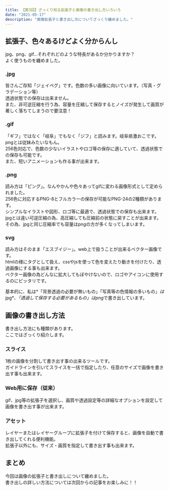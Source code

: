 ```yaml
---
title: 【第3回】ざっくり知る拡張子と画像の書き出し方いろいろ
date: "2021-05-17"
description: "画像拡張子と書き出し方についてざっくり纏めました。"
---
```


## 拡張子、色々あるけどよく分からんし
jpg、png、gif...それぞれどのような特長があるか分かりますか？<br>
よく使うものを纏めました。

### .jpg
皆さんご存知「ジェイペグ」です。色数の多い画像に向いています。（写真・グラデーション等）<br>
透過状態での保存は出来ません。<br>
また、非可逆圧縮を行う為、容量を圧縮して保存するとノイズが発生して画質が著しく落ちてしまうので要注意！

### .gif
「ギフ」ではなく「岐阜」でもなく「ジフ」と読みます。岐阜県激おこです。pngとは従妹みたいなもん。<br>
256色対応で、色数の少ないイラストやロゴ等の保存に適していて、透過状態での保存も可能です。<br>
また、短いアニメーションも作る事が出来ます。

### .png
読み方は「ピング」。なんやかんや色々あってgifに変わる画像形式として定められました。<br>
256色に対応するPNG-8とフルカラーの保存が可能なPNG-24の2種類があります。<br>
シンプルなイラストや図形、ロゴ等に最適で、透過状態での保存も出来ます。<br>
jpgとは違い可逆圧縮の為、高圧縮しても圧縮前の状態に戻すことが出来ます。その為、jpgと同じ圧縮率でも容量はpngの方が多くなってしまいます。

### svg
読み方はそのまま「エスブイジー」。web上で扱うことが出来るベクター画像です。<br>
htmlの様にタグとして扱え、cssやjsを使って色を変えたり動きを付けたり、透過画像にする事も出来ます。<br>
ベクター画像の為どんなに拡大してもぼやけないので、ロゴやアイコンに使用するのにピッタリです。

基本的に、私は*「背景透過の必要が無いもの」「写真等の色情報の多いもの」*は*jpg*、*「透過して保存する必要があるもの」*は*png*で書き出しています。

## 画像の書き出し方法
書き出し方法にも種類があります。<br>
ここではざっくり紹介します。

### スライス
1枚の画像を分割して書き出す事の出来るツールです。<br>
ガイドラインを引いてスライスを一括で指定したり、任意のサイズで画像を書き出す事も出来ます。

### Web用に保存（従来）
gif、jpg等の拡張子を選択し、画質や透過設定等の詳細なオプションを設定して画像を書き出す事が出来ます。


### アセット
レイヤーまたはレイヤーグループに拡張子を付けて保存すると、画像を自動で書き出してくれる便利機能。<br>
拡張子以外にも、サイズ・画質を指定して書き出す事も出来ます。

## まとめ
今回は画像の拡張子と書き出しについて纏めました。<br>
書き出しの詳しい方法については次回からの記事をお楽しみに！！

